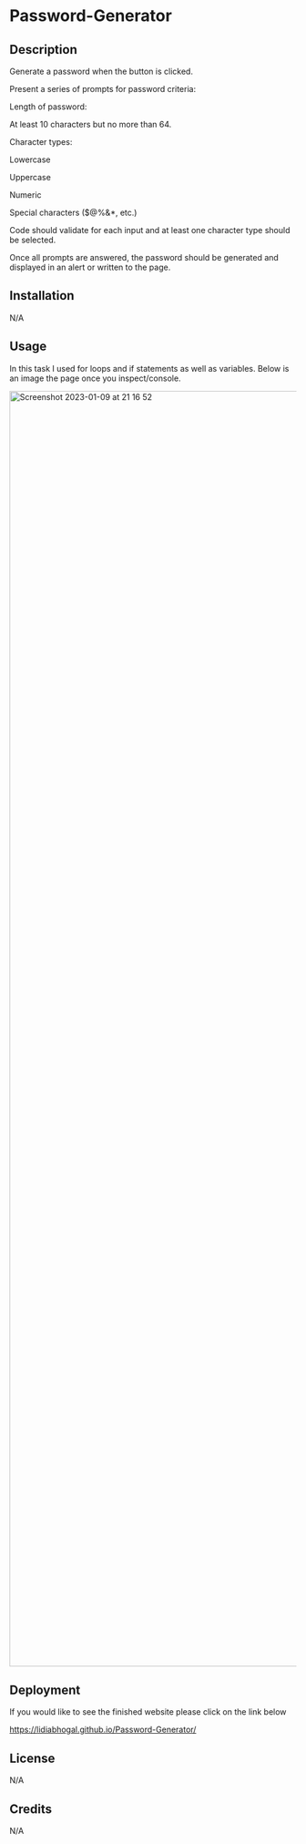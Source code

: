 # Password-Generator

## Description

Generate a password when the button is clicked.

Present a series of prompts for password criteria:

Length of password:

At least 10 characters but no more than 64.

Character types:

Lowercase

Uppercase

Numeric

Special characters ($@%&*, etc.)

Code should validate for each input and at least one character type should be selected.

Once all prompts are answered, the password should be generated and displayed in an alert or written to the page.


## Installation

N/A

## Usage

In this task I used for loops and if statements as well as variables. Below is an image the page once you inspect/console.


<img width="2240" alt="Screenshot 2023-01-09 at 21 16 52" src="https://user-images.githubusercontent.com/116956128/211410662-51e4c26d-001f-4bc3-94cd-e42bcab6f533.png">

## Deployment

If you would like to see the finished website please click on the link below

https://lidiabhogal.github.io/Password-Generator/

## License

N/A

## Credits

N/A